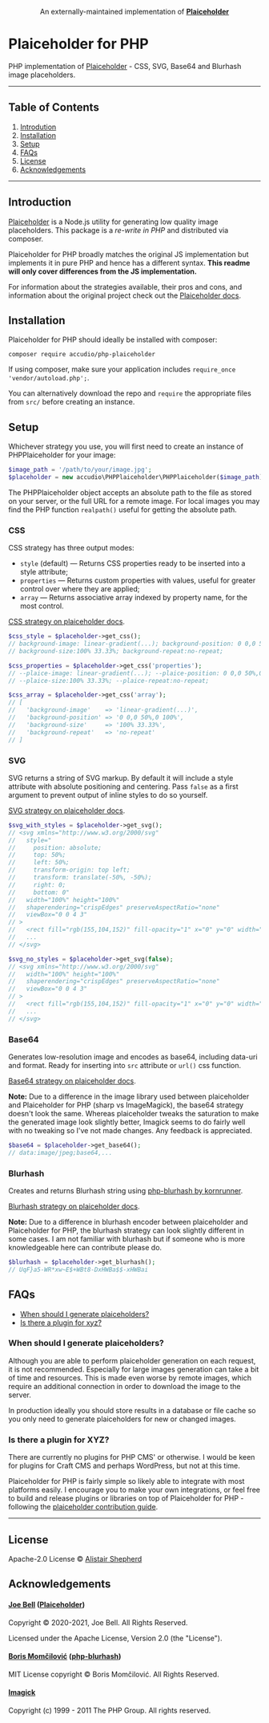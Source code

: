 <p align="center">
  An externally-maintained implementation of
  <strong>
    <a href="https://github.com/joe-bell/plaiceholder">
        Plaiceholder
    </a>
  </strong>
</p>

# Plaiceholder for PHP

PHP implementation of [Plaiceholder](https://plaiceholder.co/) - CSS, SVG, Base64 and Blurhash image placeholders.

---

## Table of Contents

1. [Introdution](#introduction)
1. [Installation](#installation)
1. [Setup](#setup)
1. [FAQs](#faqs)
1. [License](#license)
1. [Acknowledgements](#acknowledgements)

---

## Introduction

[Plaiceholder](https://plaiceholder.co/) is a Node.js utility for generating low quality image placeholders. This package is a *re-write in PHP* and distributed via composer.

Plaiceholder for PHP broadly matches the original JS implementation but implements it in pure PHP and hence has a different syntax. **This readme will only cover differences from the JS implementation.**

For information about the strategies available, their pros and cons, and information about the original project check out the [Plaiceholder docs](https://plaiceholder.co/docs).


## Installation

Plaiceholder for PHP should ideally be installed with composer:

```
composer require accudio/php-plaiceholder
```

If using composer, make sure your application includes `require_once 'vendor/autoload.php';`.

You can alternatively download the repo and `require` the appropriate files from `src/` before creating an instance.


## Setup

Whichever strategy you use, you will first need to create an instance of PHPPlaiceholder for your image:

```php
$image_path = '/path/to/your/image.jpg';
$placeholder = new accudio\PHPPlaiceholder\PHPPlaiceholder($image_path);
```

The PHPPlaiceholder object accepts an absolute path to the file as stored on your server, or the full URL for a remote image. For local images you may find the PHP function `realpath()` useful for getting the absolute path.

### CSS

CSS strategy has three output modes:

- `style` (default) &mdash; Returns CSS properties ready to be inserted into a style attribute;
- `properties` &mdash; Returns custom properties with values, useful for greater control over where they are applied;
- `array` &mdash; Returns associative array indexed by property name, for the most control.

[CSS strategy on plaiceholder docs](https://plaiceholder.co/docs/usage#css).

```php
$css_style = $placeholder->get_css();
// background-image: linear-gradient(...); background-position: 0 0,0 50%,0 100%;
// background-size:100% 33.33%; background-repeat:no-repeat;

$css_properties = $placeholder->get_css('properties');
// --plaice-image: linear-gradient(...); --plaice-position: 0 0,0 50%,0 100%;
// --plaice-size:100% 33.33%; --plaice-repeat:no-repeat;

$css_array = $placeholder->get_css('array');
// [
//   'background-image'    => 'linear-gradient(...)',
//   'background-position' => '0 0,0 50%,0 100%',
//   'background-size'     => '100% 33.33%',
//   'background-repeat'   => 'no-repeat'
// ]
```

### SVG

SVG returns a string of SVG markup. By default it will include a style attribute with absolute positioning and centering. Pass `false` as a first argument to prevent output of inline styles to do so yourself.

[SVG strategy on plaiceholder docs](https://plaiceholder.co/docs/usage#svg).

```php
$svg_with_styles = $placeholder->get_svg();
// <svg xmlns="http://www.w3.org/2000/svg"
//   style="
//     position: absolute;
//     top: 50%;
//     left: 50%;
//     transform-origin: top left;
//     transform: translate(-50%, -50%);
//     right: 0;
//     bottom: 0"
//   width="100%" height="100%"
//   shaperendering="crispEdges" preserveAspectRatio="none"
//   viewBox="0 0 4 3"
// >
//   <rect fill="rgb(155,104,152)" fill-opacity="1" x="0" y="0" width="1" height="1">
//   ...
// </svg>

$svg_no_styles = $placeholder->get_svg(false);
// <svg xmlns="http://www.w3.org/2000/svg"
//   width="100%" height="100%"
//   shaperendering="crispEdges" preserveAspectRatio="none"
//   viewBox="0 0 4 3"
// >
//   <rect fill="rgb(155,104,152)" fill-opacity="1" x="0" y="0" width="1" height="1">
//   ...
// </svg>
```

### Base64

Generates low-resolution image and encodes as base64, including data-uri and format. Ready for inserting into `src` attribute or `url()` css function.

[Base64 strategy on plaiceholder docs](https://plaiceholder.co/docs/usage#base64).

**Note:** Due to a difference in the image library used between plaiceholder and Plaiceholder for PHP (sharp vs ImageMagick), the base64 strategy doesn't look the same. Whereas plaiceholder tweaks the saturation to make the generated image look slightly better, Imagick seems to do fairly well with no tweaking so I've not made changes. Any feedback is appreciated.

```php
$base64 = $placeholder->get_base64();
// data:image/jpeg;base64,...
```

### Blurhash

Creates and returns Blurhash string using [php-blurhash by kornrunner](https://github.com/kornrunner/php-blurhash).

[Blurhash strategy on plaiceholder docs](https://plaiceholder.co/docs/usage#blurhash).

**Note:** Due to a difference in blurhash encoder between plaiceholder and Plaiceholder for PHP, the blurhash strategy can look slightly different in some cases. I am not familiar with blurhash but if someone who is more knowledgeable here can contribute please do.

```php
$blurhash = $placeholder->get_blurhash();
// UqF}a5-WR*xw~E$+WBt8-DxHWBa$$-xHWBai
```

## FAQs

- [When should I generate plaiceholders?](#shen-should-i-generate-plaiceholders)
- [Is there a plugin for xyz?](#is-there-a-plugin-for-xyz)

### When should I generate plaiceholders?

Although you are able to perform plaiceholder generation on each request, it is not recommended. Especially for large images generation can take a bit of time and resources. This is made even worse by remote images, which require an additional connection in order to download the image to the server.

In production ideally you should store results in a database or file cache so you only need to generate plaiceholders for new or changed images.

### Is there a plugin for XYZ?

There are currently no plugins for PHP CMS' or otherwise. I would be keen for plugins for Craft CMS and perhaps WordPress, but not at this time.

Plaiceholder for PHP is fairly simple so likely able to integrate with most platforms easily. I encourage you to make your own integrations, or feel free to build and release plugins or libraries on top of Plaiceholder for PHP - following the [plaiceholder contribution guide](https://github.com/joe-bell/plaiceholder/blob/main/CONTRIBUTING.md).

---

## License

Apache-2.0 License © [Alistair Shepherd](https://alistairshepherd.uk)

## Acknowledgements

#### [Joe Bell](https://github.com/joe-bell) ([Plaiceholder](https://github.com/joe-bell/plaiceholder))

Copyright © 2020-2021, Joe Bell. All Rights Reserved.

Licensed under the Apache License, Version 2.0 (the "License").


#### [Boris Momčilović](https://github.com/kornrunner) ([php-blurhash](https://github.com/kornrunner/php-blurhash))

MIT License copyright © Boris Momčilović. All Rights Reserved.

#### [Imagick](https://github.com/Imagick/imagick)

Copyright (c) 1999 - 2011 The PHP Group. All rights reserved.
